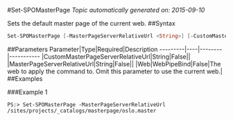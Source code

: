 #Set-SPOMasterPage
*Topic automatically generated on: 2015-09-10*

Sets the default master page of the current web.
##Syntax
```powershell
Set-SPOMasterPage [-MasterPageServerRelativeUrl <String>] [-CustomMasterPageServerRelativeUrl <String>] [-Web <WebPipeBind>]
```


##Parameters
Parameter|Type|Required|Description
---------|----|--------|-----------
|CustomMasterPageServerRelativeUrl|String|False||
|MasterPageServerRelativeUrl|String|False||
|Web|WebPipeBind|False|The web to apply the command to. Omit this parameter to use the current web.|
##Examples

###Example 1
    
    PS:> Set-SPOMasterPage -MasterPageServerRelativeUrl /sites/projects/_catalogs/masterpage/oslo.master


<!-- Ref: 1274EB88287F617673769489F2359220 -->
